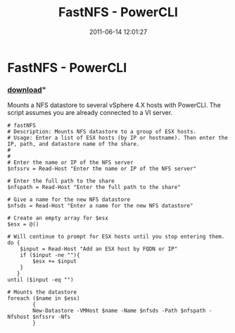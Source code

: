 ﻿---
pid:            2735
parent:         0
children:       
poster:         eprich
title:          FastNFS - PowerCLI
date:           2011-06-14 12:01:27
format:         posh
---

# FastNFS - PowerCLI

### [download](2735.ps1)"

Mounts a NFS datastore to several vSphere 4.X hosts with PowerCLI. The script assumes you are already connected to a VI server.

```posh
# fastNFS
# Description: Mounts NFS datastore to a group of ESX hosts.
# Usage: Enter a list of ESX hosts (by IP or hostname). Then enter the IP, path, and datastore name of the share.
#
#
# Enter the name or IP of the NFS server
$nfssrv = Read-Host "Enter the name or IP of the NFS server"
 
# Enter the full path to the share
$nfspath = Read-Host "Enter the full path to the share"
 
# Give a name for the new NFS datastore
$nfsds = Read-Host "Enter a name for the new NFS datastore"
 
# Create an empty array for $esx
$esx = @()
 
# Will continue to prompt for ESX hosts until you stop entering them.
do {
    $input = Read-Host "Add an ESX host by FQDN or IP"
    if ($input -ne ""){
        $esx += $input
    }
   }
until ($input -eq "")
 
# Mounts the datastore
foreach ($name in $esx)
        {
        New-Datastore -VMHost $name -Name $nfsds -Path $nfspath -Nfshost $nfssrv -Nfs
        }
```

